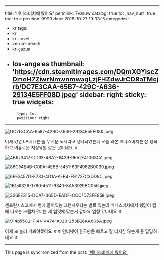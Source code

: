 
---
title: '베니스비치에 왔어요'
permlink: 7vzsuw
catalog: true
toc_nav_num: true
toc: true
position: 9999
date: 2018-10-27 19:33:15
categories:
- kr
tags:
- kr
- kr-travel
- venice-beach
- kr-gazua
- los-angeles
thumbnail: 'https://cdn.steemitimages.com/DQmXGYiscZDmeH7ZiwrNmwnmwagLzjFHZdwJrCD8aTMcjrb/DC7E3CAA-65B7-429C-A636-29134E5FF08D.jpeg'
sidebar:
    right:
        sticky: true
widgets:
    -
        type: toc
        position: right
---


![DC7E3CAA-65B7-429C-A636-29134E5FF08D.jpeg](https://cdn.steemitimages.com/DQmXGYiscZDmeH7ZiwrNmwnmwagLzjFHZdwJrCD8aTMcjrb/DC7E3CAA-65B7-429C-A636-29134E5FF08D.jpeg)

어제 갔던 LA시내는 좀 무서운 도시라고 생각되었는데 오늘 와본 베니스비치는 참 행복하고 여유로운 지상낙원 같은 곳이네요 ㅎ

![4B623417-DD33-48A2-9439-9652F41063CA.jpeg](https://cdn.steemitimages.com/DQmeDAGUDF3PAsdeGzo5kogfx1WSDYi4qdd3tA1mDmR85Kb/4B623417-DD33-48A2-9439-9652F41063CA.jpeg)

![86C94E4B-C0DA-4E8B-8451-63F4962B003D.jpeg](https://cdn.steemitimages.com/DQmUKApN5AEsfVxkZx3DrfrdgfEdW1qRh55fv2gYooAvHcf/86C94E4B-C0DA-4E8B-8451-63F4962B003D.jpeg)


![6FE3457D-E730-4D1A-AFB4-F91737C3DD8C.jpeg](https://cdn.steemitimages.com/DQmP1Gp16MJzJ939FR5qnhU62G9XMjxMSMhiEiJFLMmXsco/6FE3457D-E730-4D1A-AFB4-F91737C3DD8C.jpeg)

![1B150326-1760-4511-9340-8A53929BC056.jpeg](https://cdn.steemitimages.com/DQmf8Z8TdgLk7edBUDH8RSGSmdSGiGNGRSUgptSnGijqyme/1B150326-1760-4511-9340-8A53929BC056.jpeg)

![326BE315-DCA7-465D-BADF-CCC7D73FE858.jpeg](https://cdn.steemitimages.com/DQmVvnAbDfKyScqiSBCGmJKX9nXxjayZjNJ1j2Uiah7XcK1/326BE315-DCA7-465D-BADF-CCC7D73FE858.jpeg)

샌프란시스코에서 빵에 들어있는 크램차우더는 별로 였는데 베니스비치에서 빵없이 컵에 나오는 크램차우더는 제 입맛에 맞는거 같아요 엄청 맛나네요 ㅎ

![914655C2-7144-4474-A023-253B28AA608A.jpeg](https://cdn.steemitimages.com/DQmdtuVmsVsXKTG2Q4uWfTLgYMJU9tvsGE5g2qjzNyP7R9A/914655C2-7144-4474-A023-253B28AA608A.jpeg)

이제 또 놀러 가봐야겠어요 ㅎㅎ
인터넷이 한국만큼 빠르고 잘 터지진 않는게 좀 답답하네요 ㅎ

- - -

This page is synchronized from the post: ['베니스비치에 왔어요'](https://steemit.com/@kimseun/7vzsuw)
